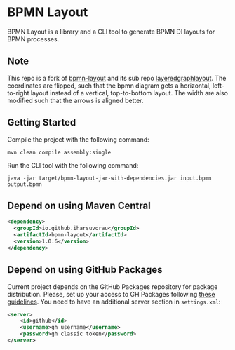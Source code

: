# BPMN Layout

BPMN Layout is a library and a CLI tool to generate BPMN DI layouts for BPMN processes.
## Note
This repo is a fork of [bpmn-layout](https://github.com/AutomatedProcessImprovement/bpmn-layout) and its sub repo [layeredgraphlayout](https://github.com/jfschaefer/layeredgraphlayout). The coordinates are flipped, such that the bpmn diagram gets a horizontal, left-to-right layout instead of a vertical, top-to-bottom layout. The width are also modified such that the arrows is aligned better. 


## Getting Started

Compile the project with the following command:

```shell
mvn clean compile assembly:single
```

Run the CLI tool with the following command:

```shell
java -jar target/bpmn-layout-jar-with-dependencies.jar input.bpmn output.bpmn
```

## Depend on using Maven Central

```xml
<dependency>
  <groupId>io.github.iharsuvorau</groupId>
  <artifactId>bpmn-layout</artifactId>
  <version>1.0.6</version>
</dependency>
```

## Depend on using GitHub Packages

Current project depends on the GitHub Packages repository for package distribution. Please, set up your access to GH
Packages following [these guidelines](https://docs.github.com/en/packages/working-with-a-github-packages-registry/working-with-the-apache-maven-registry#installing-a-package).
You need to have an additional server section in `settings.xml`:

```xml
<server>
    <id>github</id>
    <username>gh username</username>
    <password>gh classic token</password>
</server>
```
